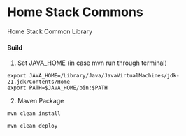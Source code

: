 # Home Stack Commons
Home Stack Common Library

#### Build
1. Set JAVA_HOME (in case mvn run through terminal)
```shell
export JAVA_HOME=/Library/Java/JavaVirtualMachines/jdk-21.jdk/Contents/Home
export PATH=$JAVA_HOME/bin:$PATH
```
2. Maven Package
```shell
mvn clean install 
```
```shell
mvn clean deploy
```